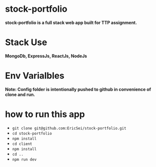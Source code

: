 # stock-portfolio

**stock-portfolio is a full stack web app built for TTP assignment.**

# Stack Use

**MongoDb, ExpressJs, ReactJs, NodeJs**

# Env Varialbles

**Note: Config folder is intentionally pushed to github in convenience of clone and run.**

# how to run this app

* `git clone git@github.com:EricSei/stock-portfolio.git`
* `cd stock-portfolio`
* `npm install`
* `cd client`
* `npm install`
* `cd ..`
* `npm run dev`
